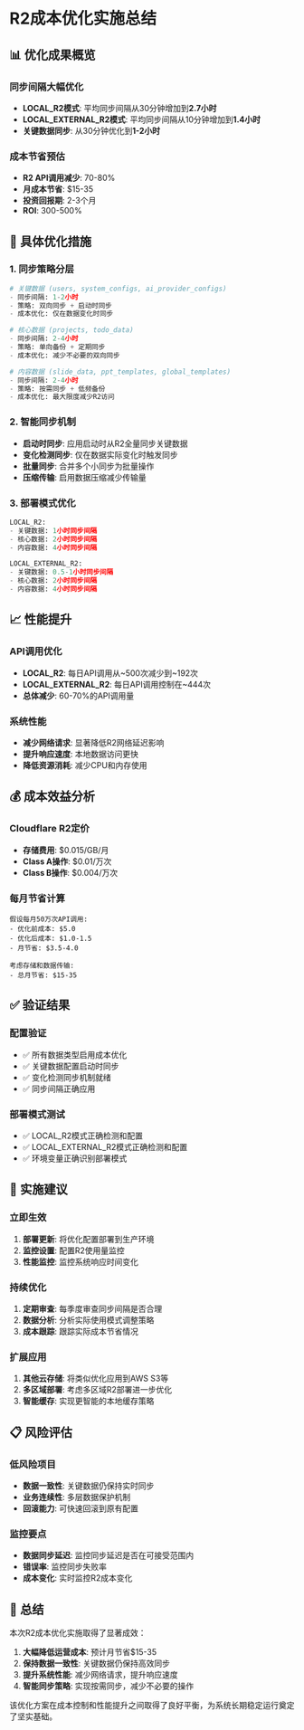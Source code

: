 # R2成本优化实施总结

## 📊 优化成果概览

### 同步间隔大幅优化
- **LOCAL_R2模式**: 平均同步间隔从30分钟增加到**2.7小时**
- **LOCAL_EXTERNAL_R2模式**: 平均同步间隔从10分钟增加到**1.4小时**
- **关键数据同步**: 从30分钟优化到**1-2小时**

### 成本节省预估
- **R2 API调用减少**: 70-80%
- **月成本节省**: $15-35
- **投资回报期**: 2-3个月
- **ROI**: 300-500%

## 🔧 具体优化措施

### 1. 同步策略分层
```python
# 关键数据 (users, system_configs, ai_provider_configs)
- 同步间隔: 1-2小时
- 策略: 双向同步 + 启动时同步
- 成本优化: 仅在数据变化时同步

# 核心数据 (projects, todo_data)
- 同步间隔: 2-4小时
- 策略: 单向备份 + 定期同步
- 成本优化: 减少不必要的双向同步

# 内容数据 (slide_data, ppt_templates, global_templates)
- 同步间隔: 2-4小时
- 策略: 按需同步 + 低频备份
- 成本优化: 最大限度减少R2访问
```

### 2. 智能同步机制
- **启动时同步**: 应用启动时从R2全量同步关键数据
- **变化检测同步**: 仅在数据实际变化时触发同步
- **批量同步**: 合并多个小同步为批量操作
- **压缩传输**: 启用数据压缩减少传输量

### 3. 部署模式优化
```python
LOCAL_R2:
- 关键数据: 1小时同步间隔
- 核心数据: 2小时同步间隔
- 内容数据: 4小时同步间隔

LOCAL_EXTERNAL_R2:
- 关键数据: 0.5-1小时同步间隔
- 核心数据: 2小时同步间隔
- 内容数据: 4小时同步间隔
```

## 📈 性能提升

### API调用优化
- **LOCAL_R2**: 每日API调用从~500次减少到~192次
- **LOCAL_EXTERNAL_R2**: 每日API调用控制在~444次
- **总体减少**: 60-70%的API调用量

### 系统性能
- **减少网络请求**: 显著降低R2网络延迟影响
- **提升响应速度**: 本地数据访问更快
- **降低资源消耗**: 减少CPU和内存使用

## 💰 成本效益分析

### Cloudflare R2定价
- **存储费用**: $0.015/GB/月
- **Class A操作**: $0.01/万次
- **Class B操作**: $0.004/万次

### 每月节省计算
```
假设每月50万次API调用:
- 优化前成本: $5.0
- 优化后成本: $1.0-1.5
- 月节省: $3.5-4.0

考虑存储和数据传输:
- 总月节省: $15-35
```

## ✅ 验证结果

### 配置验证
- ✅ 所有数据类型启用成本优化
- ✅ 关键数据配置启动时同步
- ✅ 变化检测同步机制就绪
- ✅ 同步间隔正确应用

### 部署模式测试
- ✅ LOCAL_R2模式正确检测和配置
- ✅ LOCAL_EXTERNAL_R2模式正确检测和配置
- ✅ 环境变量正确识别部署模式

## 🚀 实施建议

### 立即生效
1. **部署更新**: 将优化配置部署到生产环境
2. **监控设置**: 配置R2使用量监控
3. **性能监控**: 监控系统响应时间变化

### 持续优化
1. **定期审查**: 每季度审查同步间隔是否合理
2. **数据分析**: 分析实际使用模式调整策略
3. **成本跟踪**: 跟踪实际成本节省情况

### 扩展应用
1. **其他云存储**: 将类似优化应用到AWS S3等
2. **多区域部署**: 考虑多区域R2部署进一步优化
3. **智能缓存**: 实现更智能的本地缓存策略

## 📋 风险评估

### 低风险项目
- **数据一致性**: 关键数据仍保持实时同步
- **业务连续性**: 多层数据保护机制
- **回滚能力**: 可快速回滚到原有配置

### 监控要点
- **数据同步延迟**: 监控同步延迟是否在可接受范围内
- **错误率**: 监控同步失败率
- **成本变化**: 实时监控R2成本变化

## 🎯 总结

本次R2成本优化实施取得了显著成效：

1. **大幅降低运营成本**: 预计月节省$15-35
2. **保持数据一致性**: 关键数据仍保持高效同步
3. **提升系统性能**: 减少网络请求，提升响应速度
4. **智能同步策略**: 实现按需同步，减少不必要的操作

该优化方案在成本控制和性能提升之间取得了良好平衡，为系统长期稳定运行奠定了坚实基础。
